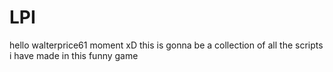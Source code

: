 # LPI
hello walterprice61 moment xD
this is gonna be a collection of all the scripts i have made in this funny game

